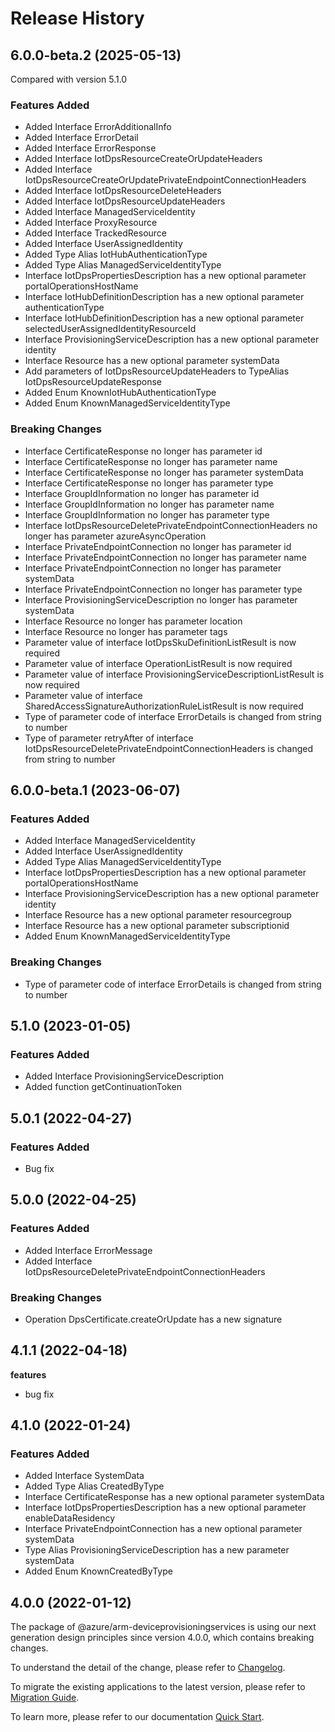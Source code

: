 # Release History
    
## 6.0.0-beta.2 (2025-05-13)
Compared with version 5.1.0
    
### Features Added

  - Added Interface ErrorAdditionalInfo
  - Added Interface ErrorDetail
  - Added Interface ErrorResponse
  - Added Interface IotDpsResourceCreateOrUpdateHeaders
  - Added Interface IotDpsResourceCreateOrUpdatePrivateEndpointConnectionHeaders
  - Added Interface IotDpsResourceDeleteHeaders
  - Added Interface IotDpsResourceUpdateHeaders
  - Added Interface ManagedServiceIdentity
  - Added Interface ProxyResource
  - Added Interface TrackedResource
  - Added Interface UserAssignedIdentity
  - Added Type Alias IotHubAuthenticationType
  - Added Type Alias ManagedServiceIdentityType
  - Interface IotDpsPropertiesDescription has a new optional parameter portalOperationsHostName
  - Interface IotHubDefinitionDescription has a new optional parameter authenticationType
  - Interface IotHubDefinitionDescription has a new optional parameter selectedUserAssignedIdentityResourceId
  - Interface ProvisioningServiceDescription has a new optional parameter identity
  - Interface Resource has a new optional parameter systemData
  - Add parameters of IotDpsResourceUpdateHeaders to TypeAlias IotDpsResourceUpdateResponse
  - Added Enum KnownIotHubAuthenticationType
  - Added Enum KnownManagedServiceIdentityType

### Breaking Changes

  - Interface CertificateResponse no longer has parameter id
  - Interface CertificateResponse no longer has parameter name
  - Interface CertificateResponse no longer has parameter systemData
  - Interface CertificateResponse no longer has parameter type
  - Interface GroupIdInformation no longer has parameter id
  - Interface GroupIdInformation no longer has parameter name
  - Interface GroupIdInformation no longer has parameter type
  - Interface IotDpsResourceDeletePrivateEndpointConnectionHeaders no longer has parameter azureAsyncOperation
  - Interface PrivateEndpointConnection no longer has parameter id
  - Interface PrivateEndpointConnection no longer has parameter name
  - Interface PrivateEndpointConnection no longer has parameter systemData
  - Interface PrivateEndpointConnection no longer has parameter type
  - Interface ProvisioningServiceDescription no longer has parameter systemData
  - Interface Resource no longer has parameter location
  - Interface Resource no longer has parameter tags
  - Parameter value of interface IotDpsSkuDefinitionListResult is now required
  - Parameter value of interface OperationListResult is now required
  - Parameter value of interface ProvisioningServiceDescriptionListResult is now required
  - Parameter value of interface SharedAccessSignatureAuthorizationRuleListResult is now required
  - Type of parameter code of interface ErrorDetails is changed from string to number
  - Type of parameter retryAfter of interface IotDpsResourceDeletePrivateEndpointConnectionHeaders is changed from string to number
    
    
## 6.0.0-beta.1 (2023-06-07)
    
### Features Added

  - Added Interface ManagedServiceIdentity
  - Added Interface UserAssignedIdentity
  - Added Type Alias ManagedServiceIdentityType
  - Interface IotDpsPropertiesDescription has a new optional parameter portalOperationsHostName
  - Interface ProvisioningServiceDescription has a new optional parameter identity
  - Interface Resource has a new optional parameter resourcegroup
  - Interface Resource has a new optional parameter subscriptionid
  - Added Enum KnownManagedServiceIdentityType

### Breaking Changes

  - Type of parameter code of interface ErrorDetails is changed from string to number
    
    
## 5.1.0 (2023-01-05)
    
### Features Added

  - Added Interface ProvisioningServiceDescription
  - Added function getContinuationToken
    
## 5.0.1 (2022-04-27)
    
### Features Added

  -  Bug fix
    
## 5.0.0 (2022-04-25)
    
### Features Added

  - Added Interface ErrorMessage
  - Added Interface IotDpsResourceDeletePrivateEndpointConnectionHeaders

### Breaking Changes

  - Operation DpsCertificate.createOrUpdate has a new signature
    
    
## 4.1.1 (2022-04-18)

**features**

  - bug fix

## 4.1.0 (2022-01-24)
    
### Features Added

  - Added Interface SystemData
  - Added Type Alias CreatedByType
  - Interface CertificateResponse has a new optional parameter systemData
  - Interface IotDpsPropertiesDescription has a new optional parameter enableDataResidency
  - Interface PrivateEndpointConnection has a new optional parameter systemData
  - Type Alias ProvisioningServiceDescription has a new parameter systemData
  - Added Enum KnownCreatedByType
    
    
## 4.0.0 (2022-01-12)

The package of @azure/arm-deviceprovisioningservices is using our next generation design principles since version 4.0.0, which contains breaking changes.

To understand the detail of the change, please refer to [Changelog](https://aka.ms/js-track2-changelog).

To migrate the existing applications to the latest version, please refer to [Migration Guide](https://aka.ms/js-track2-migration-guide).

To learn more, please refer to our documentation [Quick Start](https://aka.ms/azsdk/js/mgmt/quickstart).
